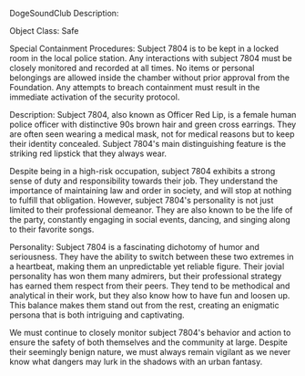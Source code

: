 DogeSoundClub Description:

Object Class: Safe

Special Containment Procedures:
Subject 7804 is to be kept in a locked room in the local police station. Any interactions with subject 7804 must be closely monitored and recorded at all times. No items or personal belongings are allowed inside the chamber without prior approval from the Foundation. Any attempts to breach containment must result in the immediate activation of the security protocol.

Description:
Subject 7804, also known as Officer Red Lip, is a female human police officer with distinctive 90s brown hair and green cross earrings. They are often seen wearing a medical mask, not for medical reasons but to keep their identity concealed. Subject 7804's main distinguishing feature is the striking red lipstick that they always wear.

Despite being in a high-risk occupation, subject 7804 exhibits a strong sense of duty and responsibility towards their job. They understand the importance of maintaining law and order in society, and will stop at nothing to fulfill that obligation. However, subject 7804's personality is not just limited to their professional demeanor. They are also known to be the life of the party, constantly engaging in social events, dancing, and singing along to their favorite songs.

Personality:
Subject 7804 is a fascinating dichotomy of humor and seriousness. They have the ability to switch between these two extremes in a heartbeat, making them an unpredictable yet reliable figure. Their jovial personality has won them many admirers, but their professional strategy has earned them respect from their peers. They tend to be methodical and analytical in their work, but they also know how to have fun and loosen up. This balance makes them stand out from the rest, creating an enigmatic persona that is both intriguing and captivating.

We must continue to closely monitor subject 7804's behavior and action to ensure the safety of both themselves and the community at large. Despite their seemingly benign nature, we must always remain vigilant as we never know what dangers may lurk in the shadows with an urban fantasy.